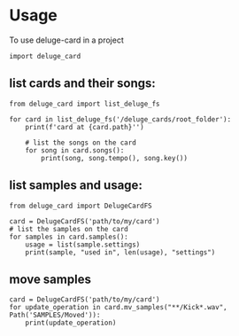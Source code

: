# Usage

To use deluge-card in a project

```
import deluge_card
```

## list cards and their songs:
```
from deluge_card import list_deluge_fs

for card in list_deluge_fs('/deluge_cards/root_folder'):
	print(f'card at {card.path}'')

	# list the songs on the card
	for song in card.songs():
		print(song, song.tempo(), song.key())

```

## list samples and usage:
```
from deluge_card import DelugeCardFS

card = DelugeCardFS('path/to/my/card')
# list the samples on the card
for samples in card.samples():
	usage = list(sample.settings)
	print(sample, "used in", len(usage), "settings")

```

## move samples
```
card = DelugeCardFS('path/to/my/card')
for update_operation in card.mv_samples("**/Kick*.wav", Path('SAMPLES/Moved')):
	print(update_operation)
```
